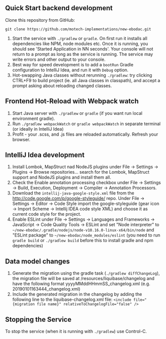## Quick Start backend development
Clone this repository from GitHub:
 ```shell
 git clone https://github.com/motech-implementations/new-ebodac.git
 ```
1. Start the service with `./gradlew` or `gradle`. On first run it installs all 
dependencies like NPM, node modules etc. Once it is running, you should see 'Started Application in NN seconds'. 
Your console will not return to a prompt as long as the service is running. 
The service may write errors and other output to your console.
2. Best way for speed development is to add a `bootRun` Gradle configuration to IntelliJ Idea, and
run it with `Debug` option.
3. Hot-swapping Java classes without rerunning `./gradlew`: try clicking CTRL+F9 to build project (ie. all Java classes in classpath),
and accept a prompt asking about reloading changed classes.

## Frontend Hot-Reload with Webpack watch
1. Start Java server with `./gradlew` or `gradle` (if you want run local environment gradle).
2. Run `./gradlew webpackWatch` or `gradle webpackWatch` in separate terminal (or ideally in IntelliJ Idea)
3. Profit - your .scss, and .js files are reloaded automatically. Refresh your browser.

## IntelliJ Idea development
1. Install Lombok, MapStruct nad NodeJS plugins under File -> Settings -> Plugins -> Browse repositories... search for the Lombok, MapStruct support and NodeJS plugins and install them all.
2. Check the Enable annotation processing checkbox under File -> Settings -> Build, Execution, Deployment -> Compiler -> Annotation Processors.
3. Download the `intellij-java-google-style.xml` file from the http://code.google.com/p/google-styleguide/ repo. 
Under File -> Settings -> Editor -> Code Style import the google-styleguide (gear icon -> Import Scheme -> Intellij IDEA code style XML) and choose it as current code style for the project.
4. Enable ESLint under File -> Settings -> Languages and Frameworks -> JavaScript -> Code Quality Tools -> ESLint and set "Node interpreter" to `~/new-ebodac/.gradle/nodejs/node-v10.16.0-linux-x64/bin/node` and "ESLint package" to `~/new-ebodac/node_modules/eslint`
(you need to run `gradle build` or `./gradlew build` before this to install gradle and npm dependencies)

## Data model changes
1. Generate the migration using the gradle task (`./gradlew diffChangeLog`), the migration file will be saved at /resources/liquibase/changelog and have the following format yyyyMMddHHmmSS_changelog.xml (e.g. 20190101163444_changelog.xml)
2. Include the generated migration in the changelog by adding the following line to the liquibase-changelog.xml file: `<include file="{migration file name}" relativeToChangelogFile="false" />`

## Stopping the Service
To stop the service (when it is running with `./gradlew`) use Control-C.
